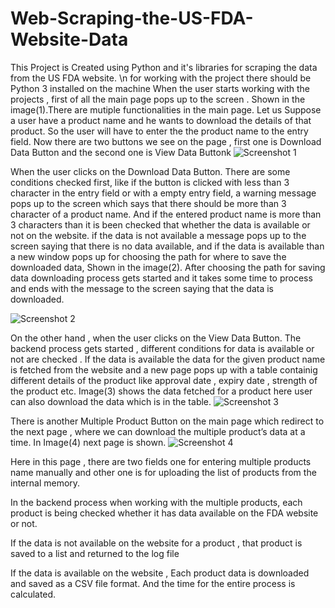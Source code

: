 # Web-Scraping-the-US-FDA-Website-Data
This Project is Created using Python and it's libraries for scraping the data from the US FDA website. \n
for working with the project there should be Python 3 installed on the machine
When the user starts working with the projects , first of all the main page pops up to the screen . Shown in the image(1).There are mutiple functionalities in the main page. Let us Suppose a user have a product name and he wants to download the details of that product. So the user will have to enter the the product name to the entry field. Now there are two buttons we see on the page , first one is Download Data Button and the second one is View Data Buttonk
![Screenshot 1](https://github.com/gour23/Web-Scraping-the-US-FDA-Website-Data/assets/91954903/768fdabb-744a-45e5-8b42-b1611dfa1596)


When the user clicks on the Download Data Button. There are some conditions checked first, like if the button is clicked with less than 3 character in the entry field or with a empty entry field, a warning  message pops up to the screen which says that there should be more than 3 character of a product name. And if the entered product name is more than 3 characters than it is been checked that whether the data is available or not on the website. if the data is not available a message pops up to the screen saying that there is no data available, and if the data  is available than a new window pops up for choosing the path for  where to save the downloaded data, Shown in the image(2). After choosing the path for saving data downloading process gets started and it takes some time to process and ends with the message to the screen saying that the data is downloaded. 

![Screenshot 2](https://github.com/gour23/Web-Scraping-the-US-FDA-Website-Data/assets/91954903/b6614f46-eb5a-46ed-a191-21d8dfb2d292)


On the other hand , when the user clicks on the View Data Button. The backend process gets started , different conditions for data is available or not are checked . If the data is available  the data for the given product name is fetched from the website and a new page pops up with a table containig different details of the product like approval date , expiry date , strength of the product etc. Image(3) shows the data fetched for a product here user can also download the data which is in the table. 
![Screenshot 3](https://github.com/gour23/Web-Scraping-the-US-FDA-Website-Data/assets/91954903/29e8c406-122c-4171-9ecc-5d2fb7b15968)


There is another Multiple Product Button on the main page which redirect to the next page , where we can download the multiple product’s data at a time. In Image(4) next page is shown. 
![Screenshot 4](https://github.com/gour23/Web-Scraping-the-US-FDA-Website-Data/assets/91954903/d1cf3e78-0418-44d7-bdf5-e3fce7a4ab8c)

Here in this page , there are two fields one for entering multiple products name manually and other one is for uploading the list of  products from the internal memory. 

In the backend process when working with the multiple products, each product is being checked whether it has data available on the FDA website or not. 

If the data is not available on the website for a product , that product is saved to a list and returned to the log file  

If the data is available on the website , Each product data is downloaded and saved as a CSV file format. And the time for the entire process is calculated. 
